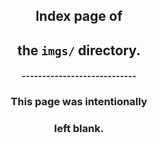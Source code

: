 <!DOCTYPE html>
<html lang="en">
<!--quilted head patch-->
<head>
<meta content="width=device-width, initial-scale=1" name="viewport"/>
<!--
~~~~~~~~~~~~~~~~~~~~~~~~~~~~~~~~~~~~~~~~~~~~~~~~~~~~~~~~~~~~~~~~
Page stitched together with quilt:
quilt          : v0.1.1, make-blog-index-a-patch, 109a5e04bc134de4ad18d70901fe4318c181b2fd
url            : http://allisondavenport.com/imgs/index.html
quilted on     : 2016-03-05 18:32:26
source branch  : master
source hash    : 970a5d56d30f5a21da7326984dfbfcb2f32b0ac1
stitching took : 0.006 s
~~~~~~~~~~~~~~~~~~~~~~~~~~~~~~~~~~~~~~~~~~~~~~~~~~~~~~~~~~~~~~~~
--><meta charset="utf-8"/>
<meta content="IE=edge" http-equiv="X-UA-Compatible"/>
<meta content="width=device-width, initial-scale=1" name="viewport"/>
<meta content="blank index page of imgs directory" name="description"/>
<meta content="Allison Davenport" name="author"/>
<meta content="i,n,d,e,x" name="keywords"/>
<title>imgs directory index</title>
<link href="http://fonts.googleapis.com/css?family=Amatic+SC|Sacramento" rel="stylesheet" type="text/css"/>
<link href="../imgs/favicon.ico" id="favicon" rel="shortcut icon" type="image/x-icon"/>
<link href="../imgs/icon_60x60.png" rel="apple-touch-icon"/>
<link href="../imgs/icon_76x76.png" rel="apple-touch-icon" sizes="76x76"/>
<link href="../imgs/icon_120x120.png" rel="apple-touch-icon" sizes="120x120"/>
<link href="../imgs/icon_152x152.png" rel="apple-touch-icon" sizes="152x152"/>
<meta content="http://allisondavenport.com" property="og:url"/>
<meta content="website" property="og:type"/>
<meta content="imgs directory index" property="og:title"/>
<meta content="http://allisondavenport.com/imgs/icon.png" property="og:image"/>
<meta content="http://allisondavenport.com/imgs/icon.png" name="msapplication-TileImage"/>
<meta content="#DB0A5B" name="msapplication-TileColor"/>
<meta content="summary" name="twitter:card"/>
<meta content="@AADavenport" name="twitter:site"/>
<meta content="allisondavenport.com" name="twitter:domain"/>
<meta content="imgs directory index" name="twitter:title"/>
<meta content="blank index page of imgs directory" name="twitter:description"/>
<meta content="http://allisondavenport.com/imgs/icon.png" name="twitter:imgs"/>
<script rel="javascript" type="text/javascript">(function(i,s,o,g,r,a,m){i['GoogleAnalyticsObject']=r;i[r]=i[r]||function(){ (i[r].q=i[r].q||[]).push(arguments)},i[r].l=1*new Date();a=s.createElement(o), m=s.getElementsByTagName(o)[0];a.async=1;a.src=g;m.parentNode.insertBefore(a,m) })(window,document,'script','//www.google-analytics.com/analytics.js','ga'); ga('create', 'UA-37437436-1', 'auto'); ga('require', 'displayfeatures'); ga('require', 'linkid', 'linkid.js'); ga('send', 'pageview');</script>
<link href="../css/allison.css" rel="stylesheet" type="text/css"/></head>
<body>
<main>
<section>
<header>
<!--quilted page patch-->
<div id="page">
<div class="rise-1">
<h1 class="animation-target-1">
<span>Index page of </span>
</h1>
</div>
<div class="rise-2">
<h1 class="animation-target-2">
<span>the <code>imgs/</code> directory.</span>
</h1>
</div>
<div class="rise-3">
<h4 class="animation-target-3">
            ----------------------------
        </h4>
</div>
<div class="rise-4">
<h3 class="animation-target-4">
<span>This page was intentionally</span>
</h3>
</div>
<div class="rise-5">
<h3 class="animation-target-5">
<span>left blank.</span>
</h3>
</div>
</div>
</header>
</section>
</main>
</body>
</html>
